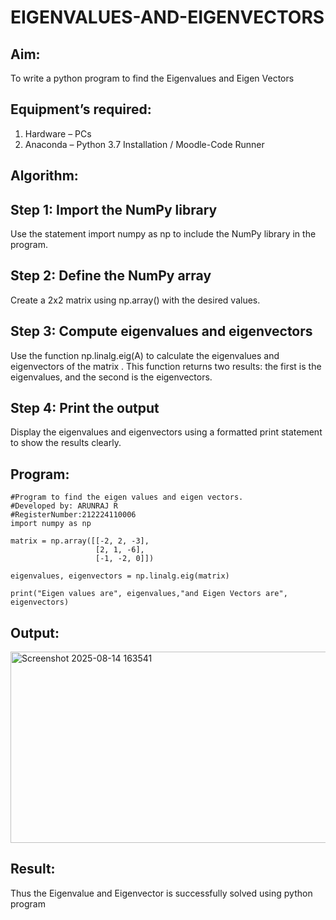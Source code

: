 # EIGENVALUES-AND-EIGENVECTORS
## Aim:
To write a python program to find the Eigenvalues and Eigen Vectors
## Equipment’s required:
1. 	Hardware – PCs
2. 	Anaconda – Python 3.7 Installation / Moodle-Code Runner
## Algorithm:
## Step 1: Import the NumPy library
Use the statement import numpy as np to include the NumPy library in the program.
## Step 2: Define the NumPy array
Create a 2x2 matrix 
 using np.array() with the desired values.
## Step 3: Compute eigenvalues and eigenvectors
Use the function np.linalg.eig(A) to calculate the eigenvalues and eigenvectors of the matrix 
. This function returns two results: the first is the eigenvalues, and the second is the eigenvectors.
## Step 4: Print the output
Display the eigenvalues and eigenvectors using a formatted print statement to show the results clearly.
## Program:
```
#Program to find the eigen values and eigen vectors.
#Developed by: ARUNRAJ R
#RegisterNumber:212224110006
import numpy as np

matrix = np.array([[-2, 2, -3],
                   [2, 1, -6],
                   [-1, -2, 0]])

eigenvalues, eigenvectors = np.linalg.eig(matrix)

print("Eigen values are", eigenvalues,"and Eigen Vectors are", eigenvectors)
```
## Output:
<img width="1351" height="306" alt="Screenshot 2025-08-14 163541" src="https://github.com/user-attachments/assets/7cd89a3d-4723-48be-bef3-cb5adb5e2218" />


## Result:
Thus the Eigenvalue and Eigenvector is successfully solved using python program
